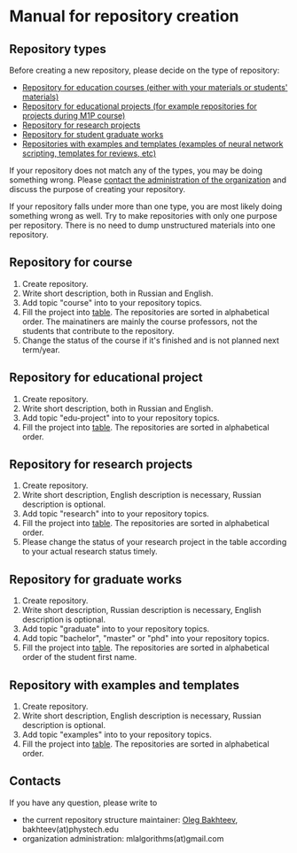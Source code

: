 # Manual for repository creation
## Repository types
Before creating a new repository, please decide on the type of repository:
* [Repository for education courses (either with your materials or students' materials)](#repository-for-course)
* [Repository for educational projects (for example repositories for projects during M1P course)](#repository-for-educational-project)
* [Repository for research projects](#repository-for-research-projects)
* [Repository for student graduate works](#repository-for-graduate-works)
* [Repositories with examples and templates (examples of neural network scripting, templates for reviews, etc)](#repository-with-examples-and-templates)

If your repository does not match any of the types, you may be doing something wrong. Please [contact the administration of the organization](#contacts) and discuss the purpose of creating your repository.

If your repository falls under more than one type, you are most likely doing something wrong as well. Try to make repositories with only one purpose per repository. There is no need to dump unstructured materials into one repository.

## Repository for course
1. Create repository.
2. Write short description, both in Russian and English.
3. Add topic "course" into to your repository topics.
4. Fill the project into [table](reps_courses.md).   The repositories are sorted in alphabetical order. The mainatiners are mainly the course professors, not the students that contribute to the repository.
5. Change the status of the course if it's finished and is not planned next term/year.

## Repository for educational project
1. Create repository.
2. Write short description, both in Russian and English.
3. Add topic "edu-project" into to your repository topics.
4. Fill the project into [table](reps_edu.md).   The repositories are sorted in alphabetical order. 


## Repository for research projects
1. Create repository.
2. Write short description, English description is necessary, Russian description is optional.
3. Add topic "research" into to your repository topics.
4. Fill the project into [table](reps_research.md).   The repositories are sorted in alphabetical order. 
5. Please change the status of your research project in the table according to your actual research status timely. 

## Repository for graduate works
1. Create repository.
2. Write short description, Russian description is necessary, English description is optional.
3. Add topic "graduate" into to your repository topics.
4. Add topic "bachelor", "master" or "phd" into your repository topics.
5. Fill the project into [table](reps_students.md).   The repositories are sorted in alphabetical order of the student first name. 

## Repository with examples and templates
1. Create repository.
2. Write short description, English description is necessary, Russian description is optional.
3. Add topic "examples" into to your repository topics.
4. Fill the project into [table](reps_examples.md).   The repositories are sorted in alphabetical order. 

## Contacts
If you have any question, please write to
* the current repository structure maintainer: [Oleg Bakhteev](http://github.com/bahleg), bakhteev(at)phystech.edu
* organization administration: mlalgorithms(at)gmail.com


